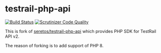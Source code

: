 # testrail-php-api

[![Build Status](https://travis-ci.com/theravel/testrail-php-api.svg?branch=master)](https://travis-ci.com/theravel/testrail-php-api)
[![Scrutinizer Code Quality](https://scrutinizer-ci.com/g/theravel/testrail-php-api/badges/quality-score.png?b=master)](https://scrutinizer-ci.com/g/theravel/testrail-php-api/?branch=master)

This is fork of [seretos/testrail-php-api](https://github.com/Seretos/testrail-php-api) which provides PHP SDK for TestRail API v2.

The reason of forking is to add support of PHP 8.